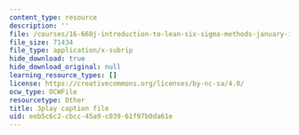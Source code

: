 ```yaml
---
content_type: resource
description: ''
file: /courses/16-660j-introduction-to-lean-six-sigma-methods-january-iap-2012/eeb5c6c2cbcc45a9c03961f97b0da61e_POBjtg7oDFg.srt
file_size: 71434
file_type: application/x-subrip
hide_download: true
hide_download_original: null
learning_resource_types: []
license: https://creativecommons.org/licenses/by-nc-sa/4.0/
ocw_type: OCWFile
resourcetype: Other
title: 3play caption file
uid: eeb5c6c2-cbcc-45a9-c039-61f97b0da61e
---
```

